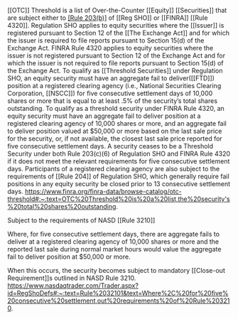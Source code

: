[[OTC]] Threshold is a list of Over-the-Counter [[Equity]] [[Securities]] that are subject either to [[Rule 203(b)]](3) of [[Reg SHO]] or [[FINRA]] [[Rule 4320]]. Regulation SHO applies to equity securities where the [[Issuer]] is registered pursuant to Section 12 of the [[The Exchange Act]] and for which the issuer is required to file reports pursuant to Section 15(d) of the Exchange Act. FINRA Rule 4320 applies to equity securities where the issuer is not registered pursuant to Section 12 of the Exchange Act and for which the issuer is not required to file reports pursuant to Section 15(d) of the Exchange Act. To qualify as [[Threshold Securities]] under Regulation SHO, an equity security must have an aggregate fail to deliver([[FTD]]) position at a registered clearing agency (i.e., National Securities Clearing Corporation, [[NSCC]]) for five consecutive settlement days of 10,000 shares or more that is equal to at least .5% of the security’s total shares outstanding. To qualify as a threshold security under FINRA Rule 4320, an equity security must have an aggregate fail to deliver position at a registered clearing agency of 10,000 shares or more, and an aggregate fail to deliver position valued at $50,000 or more based on the last sale price for the security, or, if not available, the closest last sale price reported for five consecutive settlement days. A security ceases to be a Threshold Security under both Rule 203(c)(6) of Regulation SHO and FINRA Rule 4320 if it does not meet the relevant requirements for five consecutive settlement days. Participants of a registered clearing agency are also subject to the requirements of [[Rule 204]] of Regulation SHO, which generally require fail positions in any equity security be closed prior to 13 consecutive settlement days.
https://www.finra.org/finra-data/browse-catalog/otc-threshold#:~:text=OTC%20Threshold%20is%20a%20list,the%20security's%20total%20shares%20outstanding.

Subject to the requirements of NASD [[Rule 3210]]

Where, for five consecutive settlement days, there are aggregate fails to deliver at a registered clearing agency of 10,000 shares or more and the reported last sale during normal market hours would value the aggregate fail to deliver position at $50,000 or more.

When this occurs, the security becomes subject to mandatory [[Close-out Requirement]]s outlined in NASD Rule 3210.
https://www.nasdaqtrader.com/Trader.aspx?id=RegShoDefs#:~:text=Rule%2032101&text=Where%2C%20for%20five%20consecutive%20settlement,out%20requirements%20of%20Rule%203210.
